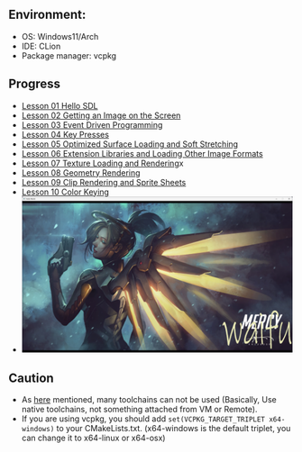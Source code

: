 ## Environment:

* OS: Windows11/Arch
* IDE: CLion
* Package manager: vcpkg

## Progress

* [Lesson 01 Hello SDL](https://lazyfoo.net/tutorials/SDL/01_hello_SDL/index.php)
* [Lesson 02 Getting an Image on the Screen](https://lazyfoo.net/tutorials/SDL/02_getting_an_image_on_the_screen/index.php)
* [Lesson 03 Event Driven Programming](https://lazyfoo.net/tutorials/SDL/03_event_driven_programming/index.php)
* [Lesson 04 Key Presses](https://lazyfoo.net/tutorials/SDL/04_key_presses/index.php)
* [Lesson 05 Optimized Surface Loading and Soft Stretching](https://lazyfoo.net/tutorials/SDL/05_optimized_surface_loading_and_soft_stretching/index.php)
* [Lesson 06 Extension Libraries and Loading Other Image Formats](https://lazyfoo.net/tutorials/SDL/06_extension_libraries_and_loading_other_image_formats/index.php)
* [Lesson 07 Texture Loading and Rendering](https://lazyfoo.net/tutorials/SDL/07_texture_loading_and_rendering/index.php)x
* [Lesson 08 Geometry Rendering](https://lazyfoo.net/tutorials/SDL/08_geometry_rendering/index.php)
* [Lesson 09 Clip Rendering and Sprite Sheets](https://lazyfoo.net/tutorials/SDL/09_clip_rendering_and_sprite_sheets/index.php)
* [Lesson 10 Color Keying](https://lazyfoo.net/tutorials/SDL/10_color_keying/index.php)
* ![Render text on surface](resource/img.png)

## Caution

* As [here](https://blog.jetbrains.com/clion/2023/01/support-for-vcpkg-in-clion/) mentioned, many toolchains can not be
  used (Basically, Use native toolchains, not something attached from VM or Remote).
* If you are using vcpkg, you should add `set(VCPKG_TARGET_TRIPLET x64-windows)` to your CMakeLists.txt. (x64-windows is
  the default triplet, you can change it to x64-linux or x64-osx)
